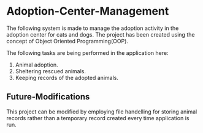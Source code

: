 # Adoption-Center-Management

The following system is made to manage the adoption activity in the adoption center for cats and dogs. The project has been created using the concept of Object Oriented Programming(OOP).

The following tasks are being performed in the application here:

1. Animal adoption.
2. Sheltering rescued animals.
3. Keeping records of the adopted animals.

## Future-Modifications
This project can be modified by employing file handelling for storing animal records rather than a temporary record created every time application is run.
